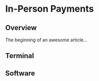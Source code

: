 # In-Person Payments

## Overview

The beginning of an awesome article...

## Terminal

## Software
